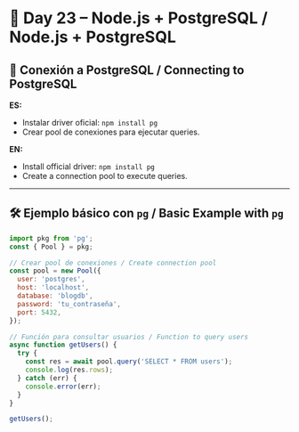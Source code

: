 # 📅 Day 23 – Node.js + PostgreSQL / Node.js + PostgreSQL

## 🔌 Conexión a PostgreSQL / Connecting to PostgreSQL

**ES:**  
- Instalar driver oficial: `npm install pg`  
- Crear pool de conexiones para ejecutar queries.  

**EN:**  
- Install official driver: `npm install pg`  
- Create a connection pool to execute queries.

---

## 🛠️ Ejemplo básico con `pg` / Basic Example with `pg`

```javascript
import pkg from 'pg';
const { Pool } = pkg;

// Crear pool de conexiones / Create connection pool
const pool = new Pool({
  user: 'postgres',
  host: 'localhost',
  database: 'blogdb',
  password: 'tu_contraseña',
  port: 5432,
});

// Función para consultar usuarios / Function to query users
async function getUsers() {
  try {
    const res = await pool.query('SELECT * FROM users');
    console.log(res.rows);
  } catch (err) {
    console.error(err);
  }
}

getUsers();
